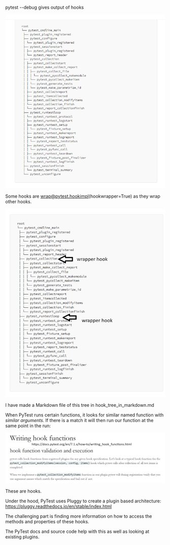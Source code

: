 pytest --debug gives output of hooks

![Examples](./images/02-hook-tree.png "PyTest Hooks")

Some hooks are wrap@pytest.hookimpl(hookwrapper=True) as they wrap other hooks.

![Examples](./images/03-hook-tree-with-wrappers.png "PyTest Hooks")

I have made a Markdown file of this tree in hook_tree_in_markdown.md

When PyTest runs certain functions, it looks for similar named function with *similar arguments*. If there is a match it will then run our function at the same point in the run:

![Examples](./images/04-hooks-docs.png "PyTest Hooks")

These are hooks.

Under the hood, PyTest uses Pluggy to create a plugin based architecture: <https://pluggy.readthedocs.io/en/stable/index.html>

The challenging part is finding more information on how to access the methods and properties of these hooks.

The PyTest docs and source code help with this as well as looking at existing plugins.